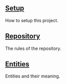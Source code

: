 ## [Setup](./setup.md)
How to setup this project.

## [Repository](./repository.md)
The rules of the repository.

## [Entities](./entities.md)
Entities and their meaning.